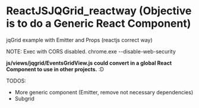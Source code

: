 # ReactJSJQGrid_reactway (Objective is to do a Generic React Component)
jqGrid example with Emitter and Props (reactjs correct way)

NOTE: Exec with CORS disabled. chrome.exe --disable-web-security

**js/views/jqgrid/EventsGridView.js could convert in a global React Component to use in other projects.** :D


TODOS:
- More generic component (Emitter, remove not necessary dependencies)
- Subgrid
